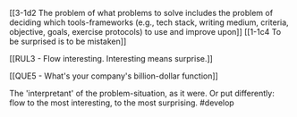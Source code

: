 [[3-1d2 The problem of what problems to solve includes the problem of deciding which tools-frameworks (e.g., tech stack, writing medium, criteria, objective, goals, exercise protocols) to use and improve upon]]
[[1-1c4 To be surprised is to be mistaken]]

[[RUL3 - Flow interesting. Interesting means surprise.]]

[[QUE5 - What's your company's billion-dollar function]]

The 'interpretant' of the problem-situation, as it were. Or put differently: flow to the most interesting, to the most surprising.
#develop 